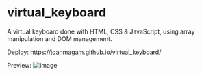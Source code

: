 # virtual_keyboard
A virtual keyboard done with HTML, CSS &amp; JavaScript, using array manipulation and DOM management.

Deploy: 
https://joanmagam.github.io/virtual_keyboard/

Preview: 
![image](https://github.com/JoanMaGam/virtual_keyboard/assets/122151033/a95e9311-17d7-406a-9371-ac63ade448ad)


